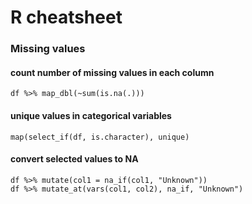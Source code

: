 # R cheatsheet

### Missing values

#### count number of missing values in each column
`df %>% map_dbl(~sum(is.na(.)))`

#### unique values in categorical variables
`map(select_if(df, is.character), unique)`

#### convert selected values to NA
`df %>% mutate(col1 = na_if(col1, "Unknown"))`      
`df %>% mutate_at(vars(col1, col2), na_if, "Unknown")`
